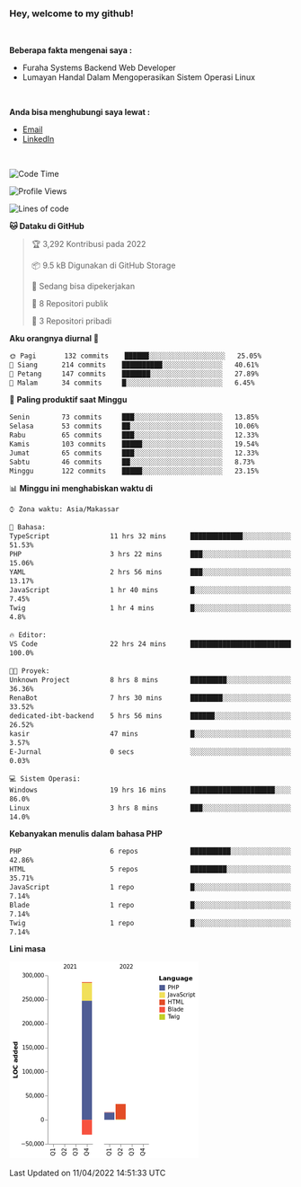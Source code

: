 <h3>Hey, welcome to my github!</h3>

<br>

<p><strong>Beberapa fakta mengenai saya :</strong></p>

<ul>
  <li>Furaha Systems Backend Web Developer</li>
  <li>Lumayan Handal Dalam Mengoperasikan Sistem Operasi Linux</li>
</ul>

<br>

<p><strong>Anda bisa menghubungi saya lewat :</strong></p>

<ul>
  <li><a href="mailto:renaldiapriyanto419@gmail.com">Email</a></li>
  <li><a href="https://www.linkedin.com/in/renaldi-kadang-314314206/">LinkedIn</a></li>
</ul>

<br>

<!--START_SECTION:waka-->
![Code Time](http://img.shields.io/badge/Code%20Time-75%20hrs%2026%20mins-blue)

![Profile Views](http://img.shields.io/badge/Profil%20dilihat-2-blue)

![Lines of code](https://img.shields.io/badge/Sejak%20Hello%20World%20aku%20telah%20menulis-304%20Thousand%20baris%20kode-blue)

**🐱 Dataku di GitHub** 

> 🏆 3,292 Kontribusi pada 2022
 > 
> 📦 9.5 kB Digunakan di GitHub Storage 
 > 
> 💼 Sedang bisa dipekerjakan
 > 
> 📜 8 Repositori publik 
 > 
> 🔑 3 Repositori pribadi  
 > 
**Aku orangnya diurnal 🐤** 

```text
🌞 Pagi       132 commits    ██████░░░░░░░░░░░░░░░░░░░   25.05% 
🌆 Siang      214 commits    ██████████░░░░░░░░░░░░░░░   40.61% 
🌃 Petang     147 commits    ███████░░░░░░░░░░░░░░░░░░   27.89% 
🌙 Malam      34 commits     █░░░░░░░░░░░░░░░░░░░░░░░░   6.45%

```
📅 **Paling produktif saat Minggu** 

```text
Senin        73 commits     ███░░░░░░░░░░░░░░░░░░░░░░   13.85% 
Selasa       53 commits     ██░░░░░░░░░░░░░░░░░░░░░░░   10.06% 
Rabu         65 commits     ███░░░░░░░░░░░░░░░░░░░░░░   12.33% 
Kamis        103 commits    █████░░░░░░░░░░░░░░░░░░░░   19.54% 
Jumat        65 commits     ███░░░░░░░░░░░░░░░░░░░░░░   12.33% 
Sabtu        46 commits     ██░░░░░░░░░░░░░░░░░░░░░░░   8.73% 
Minggu       122 commits    █████░░░░░░░░░░░░░░░░░░░░   23.15%

```


📊 **Minggu ini menghabiskan waktu di** 

```text
⌚︎ Zona waktu: Asia/Makassar

💬 Bahasa: 
TypeScript               11 hrs 32 mins      █████████████░░░░░░░░░░░░   51.53% 
PHP                      3 hrs 22 mins       ███░░░░░░░░░░░░░░░░░░░░░░   15.06% 
YAML                     2 hrs 56 mins       ███░░░░░░░░░░░░░░░░░░░░░░   13.17% 
JavaScript               1 hr 40 mins        █░░░░░░░░░░░░░░░░░░░░░░░░   7.45% 
Twig                     1 hr 4 mins         █░░░░░░░░░░░░░░░░░░░░░░░░   4.8%

🔥 Editor: 
VS Code                  22 hrs 24 mins      █████████████████████████   100.0%

🐱‍💻 Proyek: 
Unknown Project          8 hrs 8 mins        █████████░░░░░░░░░░░░░░░░   36.36% 
RenaBot                  7 hrs 30 mins       ████████░░░░░░░░░░░░░░░░░   33.52% 
dedicated-ibt-backend    5 hrs 56 mins       ██████░░░░░░░░░░░░░░░░░░░   26.52% 
kasir                    47 mins             █░░░░░░░░░░░░░░░░░░░░░░░░   3.57% 
E-Jurnal                 0 secs              ░░░░░░░░░░░░░░░░░░░░░░░░░   0.03%

💻 Sistem Operasi: 
Windows                  19 hrs 16 mins      █████████████████████░░░░   86.0% 
Linux                    3 hrs 8 mins        ███░░░░░░░░░░░░░░░░░░░░░░   14.0%

```

**Kebanyakan menulis dalam bahasa PHP** 

```text
PHP                      6 repos             ██████████░░░░░░░░░░░░░░░   42.86% 
HTML                     5 repos             █████████░░░░░░░░░░░░░░░░   35.71% 
JavaScript               1 repo              █░░░░░░░░░░░░░░░░░░░░░░░░   7.14% 
Blade                    1 repo              █░░░░░░░░░░░░░░░░░░░░░░░░   7.14% 
Twig                     1 repo              █░░░░░░░░░░░░░░░░░░░░░░░░   7.14%

```


**Lini masa**

![Chart not found](https://raw.githubusercontent.com/Sylent-Sys/Sylent-Sys/main/charts/bar_graph.png) 


 Last Updated on 11/04/2022 14:51:33 UTC
<!--END_SECTION:waka-->
